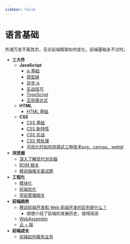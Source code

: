 ```yaml
---
sidebar: false
---
```


# 语言基础

所谓万变不离其宗，无论前端框架如何变化，前端基础永不过时。

- **三大件**
  - **JavaScript**
    - [js 基础](/language/js基础.md)
    - [原型链](/language/原型链.md)
    - [异步 js](/language/异步js.md)
    - [实战技巧](/language/实战技巧.md)
    - [TypeScript](/language/ts基础.md)
    - [正则表达式](/language/正则表达式.md)
  - **HTML**
    - [HTML 基础](/language/HTML.md)
  - **CSS**
    - [CSS 基础](/language/CSS基础.md)
    - [CSS 新特性](/language/CSS3新特性.md)
    - [CSS 实战](/language/CSS实战.md)
    - [CSS 预处理](/language/CSS预处理.md)
    - [可视化时如何选择这三种技术svg、canvas、webgl](https://www.yworks.com/blog/svg-canvas-webgl)
- **浏览器**
  - [深入了解现代浏览器](/language/浏览器.md)
  - [BOM 相关](/language/BOM.md)
  - [移动端相关面试题](/language/移动端面试题.md)
- **工程化**
  - [模块化](/language/模块化.md)
  - [前端优化](/language/前端优化.md)
  - [项目管理相关](/language/项目管理.md)
- **前端趋势**
  - [移动前端开发和 Web 前端开发的区别是什么？](https://juejin.cn/post/6844904183892541453)
    - 顺便介绍了前端的发展历史，值得阅读
  - [WebAssembly](/language/前端趋势.md)
  - [云 + 端](/language/FaaS.md)
- **前端成长**
  - [前端如何服务业务](https://zhuanlan.zhihu.com/p/62722892)

<Table />